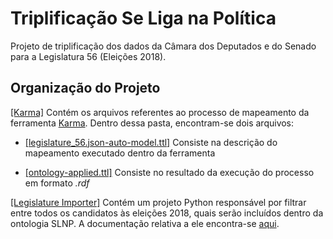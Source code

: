 # Triplificação Se Liga na Política
Projeto de triplificação dos dados da Câmara dos Deputados e do Senado para a Legislatura 56 (Eleições 2018).

## Organização do Projeto

[[Karma]](https://github.com/rebecabordini/triplificacao-slnp/tree/master/Karma) Contém os arquivos referentes
ao processo de mapeamento da ferramenta [Karma](https://usc-isi-i2.github.io/karma/). Dentro dessa pasta, encontram-se dois arquivos:


- [[legislature_56.json-auto-model.ttl]](https://github.com/rebecabordini/triplificacao-slnp/blob/master/Karma/legislature_56.json-auto-model.ttl)
Consiste na descrição do mapeamento executado dentro da ferramenta

- [[ontology-applied.ttl]](https://github.com/rebecabordini/triplificacao-slnp/blob/master/Karma/ontology-applied.ttl)
Consiste no resultado da execução do processo em formato *.rdf*

[[Legislature Importer]](https://github.com/rebecabordini/triplificacao-slnp/tree/master/Legislature%20Importer)
Contém um projeto Python responsável por filtrar entre todos os candidatos às eleições 2018, quais serão incluídos dentro da ontologia SLNP. A documentação relativa a ele encontra-se [aqui](https://github.com/rebecabordini/triplificacao-slnp/tree/master/Legislature%20Importer/README.md).
